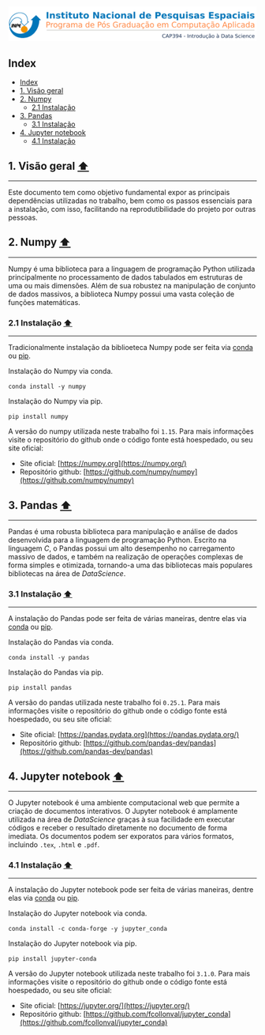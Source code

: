 ![](https://raw.githubusercontent.com/AdrianoPereira/project-cap394/master/assets/images/header-pt.png)

<a id="index"></a>
## Index
- [Index](#index)
- [1. Visão geral](#overview)
- [2. Numpy](#numpy)
  - [2.1 Instalação](#numpy-installation)
- [3. Pandas](#pandas)
  - [3.1 Instalação](#pandas-installation)
- [4. Jupyter notebook](#jupyter-installation)
  - [4.1 Instalação](#jupyter-installation)

<a id="overview"></a>
## 1. Visão geral [⬆](#index)

---

Este documento tem como objetivo fundamental expor as principais dependências utilizadas no trabalho, bem como os passos essenciais para a instalação, com isso, facilitando na reprodutibilidade do projeto por outras pessoas.

<a id="numpy"></a>
## 2. Numpy [⬆](#index)

---

Numpy é uma biblioteca para a linguagem de programação Python utilizada principalmente no processamento de dados tabulados em estruturas de uma ou mais dimensões. Além de sua robustez na manipulação de conjunto de dados massivos, a biblioteca Numpy possui uma vasta coleção de funções matemáticas.

<a id="numpy-installation"></a>
### 2.1 Instalação [⬆](#index)

---

Tradicionalmente instalação da biblioeteca Numpy pode ser feita  via [conda](https://docs.conda.io/en/latest/) ou [pip](https://pip.pypa.io/en/stable/).

Instalação do Numpy via conda.
```console
conda install -y numpy
```
Instalação do Numpy via pip.
```console
pip install numpy
```
A versão do numpy utilizada neste trabalho foi `1.15`. Para mais informações visite o repositório do github onde o código fonte está hoespedado, ou seu site oficial:

- Site oficial: [https://numpy.org](https://numpy.org/)
- Repositório github: [https://github.com/numpy/numpy](https://github.com/numpy/numpy)


<a id="pandas"></a>
## 3. Pandas [⬆](#index)

---

Pandas é uma robusta biblioteca para manipulação e análise de dados desenvolvida para a linguagem de programação Python. Escrito na linguagem *C*, o Pandas possui um alto desempenho no carregamento massivo de dados, e também na realização de operações complexas de forma simples e otimizada, tornando-a uma das bibliotecas mais populares bibliotecas na área de *DataScience*.

<a id="pandas-installation"></a>
### 3.1 Instalação [⬆](#index)

---

A instalação do Pandas pode ser feita de várias maneiras, dentre elas via [conda](https://docs.conda.io/en/latest/) ou [pip](https://pip.pypa.io/en/stable/).

Instalação do Pandas via conda.
```console
conda install -y pandas
```
Instalação do Pandas via pip.
```console
pip install pandas
```
A versão do pandas utilizada neste trabalho foi `0.25.1`. Para mais informações visite o repositório do github onde o código fonte está hoespedado, ou seu site oficial:

- Site oficial: [https://pandas.pydata.org](https://pandas.pydata.org/)
- Repositório github: [https://github.com/pandas-dev/pandas](https://github.com/pandas-dev/pandas)


<a id="jupyter"></a>
## 4. Jupyter notebook [⬆](#index)

---

O Jupyter notebook é uma ambiente computacional web que permite a criação de documentos interativos. O Jupyter notebook é amplamente utilizada na área de *DataScience* graças à sua facilidade em executar códigos e receber o resultado diretamente no documento de forma imediata. Os documentos podem ser exporatos para vários formatos, incluindo `.tex`, `.html` e `.pdf`.

<a id="jupyter-installation"></a>
### 4.1 Instalação [⬆](#index)

---

A instalação do Jupyter notebook pode ser feita de várias maneiras, dentre elas via [conda](https://docs.conda.io/en/latest/) ou [pip](https://pip.pypa.io/en/stable/).

Instalação do Jupyter notebook via conda.
```console
conda install -c conda-forge -y jupyter_conda
```
Instalação do Jupyter notebook via pip.
```console
pip install jupyter-conda
```
A versão do Jupyter notebook utilizada neste trabalho foi `3.1.0`. Para mais informações visite o repositório do github onde o código fonte está hoespedado, ou seu site oficial:

- Site oficial: [https://jupyter.org/](https://jupyter.org/)
- Repositório github: [https://github.com/fcollonval/jupyter_conda](https://github.com/fcollonval/jupyter_conda)
